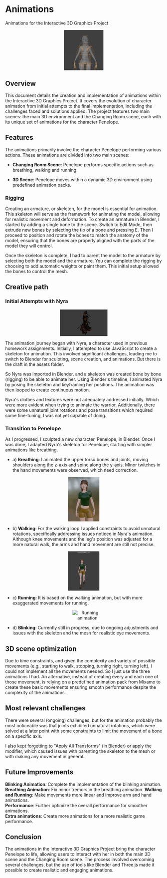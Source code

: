 # Animations  
Animations for the Interactive 3D Graphics Project

<p align="center" margin-top: 20px; margin-bottom: 30px;">
  <img src="images/Rigging.png" alt="Rigging" style="display: block; margin: auto;" width="25%">
</p>

## Overview
This document details the creation and implementation of animations within the Interactive 3D Graphics Project. It covers the evolution of character animation from initial attempts to the final implementation, including the challenges faced and solutions applied. The project features two main scenes: the main 3D environment and the Changing Room scene, each with its unique set of animations for the character Penelope.


## Features
The animations primarily involve the character Penelope performing various actions. These animations are divided into two main scenes:

- **Changing Room Scene**: Penelope performs specific actions such as breathing, walking and running.

- **3D Scene**: Penelope moves within a dynamic 3D environment using predefined animation packs. 

### Rigging
Creating an armature, or skeleton, for the model is essential for animation. This skeleton will serve as the framework for animating the model, allowing for realistic movement and deformation. To create an armature in Blender, I started by adding a single bone to the scene. Switch to Edit Mode, then extrude new bones by selecting the tip of a bone and pressing E. Then I proceed to position and rotate the bones to match the anatomy of the model, ensuring that the bones are properly aligned with the parts of the model they will control.

Once the skeleton is complete, I had to parent the model to the armature by selecting both the model and the armature. You can complete the rigging by choosing to add automatic weights or paint them. This initial setup allowed the bones to control the mesh.

## Creative path
### Initial Attempts with Nyra

<p align="center" margin-top: 20px; margin-bottom: 30px;">
  <img src="images/nyra_animation.gif" alt="Nyra animation" style="display: block; margin: auto;" width="30%">
</p>


The animation journey began with Nyra, a character used in previous homework assignments. Initially, I attempted to use JavaScript to create a skeleton for animation. This involved significant challenges, leading me to switch to Blender for sculpting, scene creation, and animations. But there is the draft in the assets folder.

So Nyra was imported in Blender, and a skeleton was created bone by bone (rigging) to be able to animate her. Using Blender's timeline, I animated Nyra by posing the skeleton and keyframing her positions. The animation was then looped to create continuous motion.

Nyra's clothes and textures were not adequately addressed initially. Which were more evident when trying to animate the warrior. Additionally, there were some unnatural joint rotations and pose transitions which required some fine-tuning, I was not yet capable of doing.

### Transition to Penelope
As I progressed, I sculpted a new character, Penelope, in Blender. Once I was done, I adapted Nyra's skeleton for Penelope, starting with simpler animations like breathing.

- a) **Breathing**: I animated the upper torso bones and joints, moving shoulders along the z-axis and spine along the y-axis. Minor twitches in the hand movements were observed, which need correction.
<p align="center" margin-top: 20px; margin-bottom: 30px;">
  <img src="images/Breathing.gif" alt="Breathing animation" style="display: block; margin: auto;" width="20%">
</p>

- b) **Walking**: For the walking loop I applied constraints to avoid unnatural rotations, specifically addressing issues noticed in Nyra's animation. Although knee movements and the leg's position was adjusted for a more natural walk, the arms and hand movement are still not precise.
<p align="center" margin-top: 20px; margin-bottom: 30px;">
  <img src="images/Walking.gif" alt="Walking animation" style="display: block; margin: auto;" width="20%">
</p>

- c) **Running**: It is based on the walking animation, but with more exaggerated movements for running.
  <p align="center" margin-top: 20px; margin-bottom: 30px;">
  <img src="images/Running.gif" alt="Running animation" style="display: block; margin: auto;" width="20%">
</p>

- d) **Blinking**: Currently still in progress, due to ongoing adjustments and issues with the skeleton and the mesh for realistic eye movements.

## 3D scene optimization
Due to time constraints, and given the complexity and variety of possible movements (e.g., starting to walk, stopping, turning right, turning left), I could not implement all the movements needed. So I just use the three animations I had. An alternative, instead of creating every and each one of those movement, is relying on a predefined animation pack from Mixamo to create these basic movements ensuring smooth performance despite the complexity of the animations.

## Most relevant challenges 
There were several (ongoing) challenges, but for the animation probably the most noticeable was that joints exhibited unnatural rotations, which were solved at a later point with some constraints to limit the movement of a bone on a specific axis.

I also kept forgetting to "Apply All Transforms" (in Blender) or apply the modifier, which caused issues with parenting the skeleton to the mesh or with making any movement in general.

## Future Improvements
**Blinking Animation**: Complete the implementation of the blinking animation.  
**Breathing Animation**: Fix minor tremors in the breathing animation.
**Walking and Running**: Make movements more linear and improve arm and hand animations.  
**Performance**: Further optimize the overall performance for smoother animations.  
**Extra animations**: Create more animations for a more realistic game performance.  

## Conclusion
The animations in the Interactive 3D Graphics Project bring the character Penelope to life, allowing users to interact with her in both the main 3D scene and the Changing Room scene. The process involved overcoming several challenges, but the use of tools like Blender and Three.js made it possible to create realistic and engaging animations.
